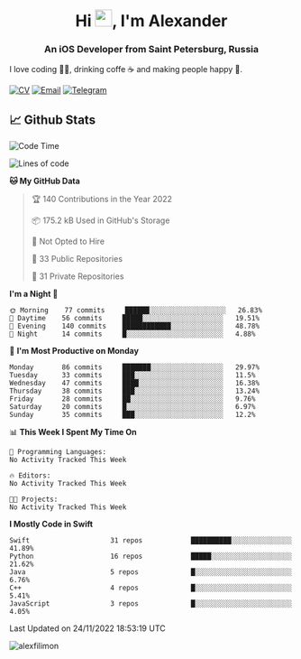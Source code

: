 <h1 align="center">Hi <img src="https://raw.githubusercontent.com/MartinHeinz/MartinHeinz/master/wave.gif" width="30px">, I'm Alexander</h1>
<h3 align="center">An iOS Developer from Saint Petersburg, Russia</h3>

I love coding 👨‍💻, drinking coffe ☕️ and making people happy 🎊.

[![CV](https://img.shields.io/badge/CV-Александр%20Филимонов-14b420)](http://alexfilimon.github.io/)
[![Email](https://img.shields.io/badge/Email-as.filimonov@mail.ru-f39f37)](mailto:as.filimonov@mail.ru)
[![Telegram](https://img.shields.io/badge/Telegram-alexfilimon-1686b1)](https://t.me/alexfilimon)

## 📈 Github Stats

<!--START_SECTION:waka-->
![Code Time](http://img.shields.io/badge/Code%20Time-0%20secs-blue)

![Lines of code](https://img.shields.io/badge/From%20Hello%20World%20I%27ve%20Written-253%20Thousand%20lines%20of%20code-blue)

**🐱 My GitHub Data** 

> 🏆 140 Contributions in the Year 2022
 > 
> 📦 175.2 kB Used in GitHub's Storage 
 > 
> 🚫 Not Opted to Hire
 > 
> 📜 33 Public Repositories 
 > 
> 🔑 31 Private Repositories  
 > 
**I'm a Night 🦉** 

```text
🌞 Morning    77 commits     ██████░░░░░░░░░░░░░░░░░░░   26.83% 
🌆 Daytime    56 commits     █████░░░░░░░░░░░░░░░░░░░░   19.51% 
🌃 Evening    140 commits    ████████████░░░░░░░░░░░░░   48.78% 
🌙 Night      14 commits     █░░░░░░░░░░░░░░░░░░░░░░░░   4.88%

```
📅 **I'm Most Productive on Monday** 

```text
Monday       86 commits     ███████░░░░░░░░░░░░░░░░░░   29.97% 
Tuesday      33 commits     ███░░░░░░░░░░░░░░░░░░░░░░   11.5% 
Wednesday    47 commits     ████░░░░░░░░░░░░░░░░░░░░░   16.38% 
Thursday     38 commits     ███░░░░░░░░░░░░░░░░░░░░░░   13.24% 
Friday       28 commits     ██░░░░░░░░░░░░░░░░░░░░░░░   9.76% 
Saturday     20 commits     █░░░░░░░░░░░░░░░░░░░░░░░░   6.97% 
Sunday       35 commits     ███░░░░░░░░░░░░░░░░░░░░░░   12.2%

```


📊 **This Week I Spent My Time On** 

```text
💬 Programming Languages: 
No Activity Tracked This Week

🔥 Editors: 
No Activity Tracked This Week

🐱‍💻 Projects: 
No Activity Tracked This Week

```

**I Mostly Code in Swift** 

```text
Swift                    31 repos            ██████████░░░░░░░░░░░░░░░   41.89% 
Python                   16 repos            █████░░░░░░░░░░░░░░░░░░░░   21.62% 
Java                     5 repos             █░░░░░░░░░░░░░░░░░░░░░░░░   6.76% 
C++                      4 repos             █░░░░░░░░░░░░░░░░░░░░░░░░   5.41% 
JavaScript               3 repos             █░░░░░░░░░░░░░░░░░░░░░░░░   4.05%

```



 Last Updated on 24/11/2022 18:53:19 UTC
<!--END_SECTION:waka-->

<img align="center" src="https://github-readme-stats.vercel.app/api?username=alexfilimon&show_icons=true" alt="alexfilimon" />
